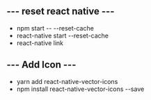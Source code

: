 ## --- reset react native  --- 
* npm start -- --reset-cache
* react-native start --reset-cache
* react-native link


## --- Add Icon ---
*   yarn add react-native-vector-icons
*   npm install react-native-vector-icons --save
## 
